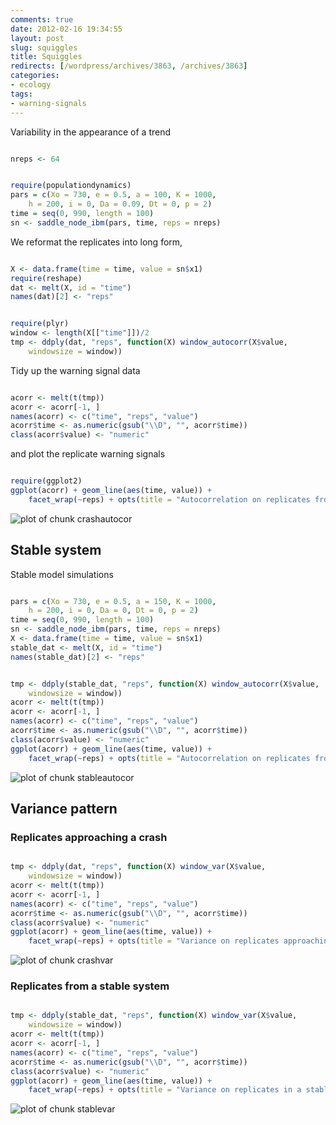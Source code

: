 ```yaml
---
comments: true
date: 2012-02-16 19:34:55
layout: post
slug: squiggles
title: Squiggles
redirects: [/wordpress/archives/3863, /archives/3863]
categories:
- ecology
tags:
- warning-signals
---
```


Variability in the appearance of a trend




```R

nreps <- 64

```







```R

require(populationdynamics)
pars = c(Xo = 730, e = 0.5, a = 100, K = 1000, 
    h = 200, i = 0, Da = 0.09, Dt = 0, p = 2)
time = seq(0, 990, length = 100)
sn <- saddle_node_ibm(pars, time, reps = nreps)

```




We reformat the replicates into long form,




```R

X <- data.frame(time = time, value = sn$x1)
require(reshape)
dat <- melt(X, id = "time")
names(dat)[2] <- "reps"

```







```R

require(plyr)
window <- length(X[["time"]])/2
tmp <- ddply(dat, "reps", function(X) window_autocorr(X$value, 
    windowsize = window))

```




Tidy up the warning signal data




```R

acorr <- melt(t(tmp))
acorr <- acorr[-1, ]
names(acorr) <- c("time", "reps", "value")
acorr$time <- as.numeric(gsub("\\D", "", acorr$time))
class(acorr$value) <- "numeric"

```




and plot the replicate warning signals




```R

require(ggplot2)
ggplot(acorr) + geom_line(aes(time, value)) + 
    facet_wrap(~reps) + opts(title = "Autocorrelation on replicates from a system approaching a crash")

```




![plot of chunk crashautocor](https://github.com/cboettig/earlywarning/wiki/crashautocor.png)



## Stable system



Stable model simulations




```R

pars = c(Xo = 730, e = 0.5, a = 150, K = 1000, 
    h = 200, i = 0, Da = 0, Dt = 0, p = 2)
time = seq(0, 990, length = 100)
sn <- saddle_node_ibm(pars, time, reps = nreps)
X <- data.frame(time = time, value = sn$x1)
stable_dat <- melt(X, id = "time")
names(stable_dat)[2] <- "reps"

```







```R

tmp <- ddply(stable_dat, "reps", function(X) window_autocorr(X$value, 
    windowsize = window))
acorr <- melt(t(tmp))
acorr <- acorr[-1, ]
names(acorr) <- c("time", "reps", "value")
acorr$time <- as.numeric(gsub("\\D", "", acorr$time))
class(acorr$value) <- "numeric"
ggplot(acorr) + geom_line(aes(time, value)) + 
    facet_wrap(~reps) + opts(title = "Autocorrelation on replicates from a stable system")

```




![plot of chunk stableautocor](https://github.com/cboettig/earlywarning/wiki/stableautocor.png)



## Variance pattern





### Replicates approaching a crash






```R

tmp <- ddply(dat, "reps", function(X) window_var(X$value, 
    windowsize = window))
acorr <- melt(t(tmp))
acorr <- acorr[-1, ]
names(acorr) <- c("time", "reps", "value")
acorr$time <- as.numeric(gsub("\\D", "", acorr$time))
class(acorr$value) <- "numeric"
ggplot(acorr) + geom_line(aes(time, value)) + 
    facet_wrap(~reps) + opts(title = "Variance on replicates approaching a crash")

```




![plot of chunk crashvar](https://github.com/cboettig/earlywarning/wiki/crashvar.png)



### Replicates from a stable system






```R

tmp <- ddply(stable_dat, "reps", function(X) window_var(X$value, 
    windowsize = window))
acorr <- melt(t(tmp))
acorr <- acorr[-1, ]
names(acorr) <- c("time", "reps", "value")
acorr$time <- as.numeric(gsub("\\D", "", acorr$time))
class(acorr$value) <- "numeric"
ggplot(acorr) + geom_line(aes(time, value)) + 
    facet_wrap(~reps) + opts(title = "Variance on replicates in a stable system")

```




![plot of chunk stablevar](https://github.com/cboettig/earlywarning/wiki/stablevar.png)

